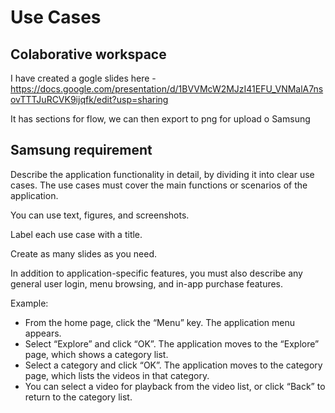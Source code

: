 # Use Cases

## Colaborative workspace

I have created a gogle slides here - https://docs.google.com/presentation/d/1BVVMcW2MJzI41EFU_VNMalA7nsovTTTJuRCVK9ijqfk/edit?usp=sharing

It has sections for flow, we can then export to png for upload o Samsung

## Samsung requirement

Describe the application functionality in detail, by dividing it into clear use cases. The use cases must cover the main functions or scenarios of the application.

You can use text, figures, and screenshots.

Label each use case with a title.

Create as many slides as you need.

In addition to application-specific features, you must also describe any general user login, menu browsing, and in-app purchase features.

Example:
- From the home page, click the “Menu” key. The application menu appears.
- Select “Explore” and click “OK”. The application moves to the “Explore” page, which shows a category list.
- Select a category and click “OK”.  The application moves to the category page, which lists the videos in that category.
- You can select a video for playback from the video list, or click “Back” to return to the category list.
